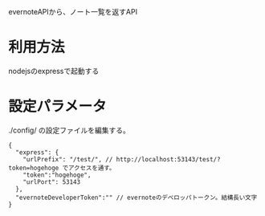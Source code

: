 evernoteAPIから、ノート一覧を返すAPI

# 利用方法

nodejsのexpressで起動する

# 設定パラメータ

./config/ の設定ファイルを編集する。

```
{
  "express": {
    "urlPrefix": "/test/", // http://localhost:53143/test/?token=hogehoge でアクセスを通す。
    "token":"hogehoge",
    "urlPort": 53143
  },
  "evernoteDeveloperToken":"" // evernoteのデベロッパトークン。結構長い文字
}
```
